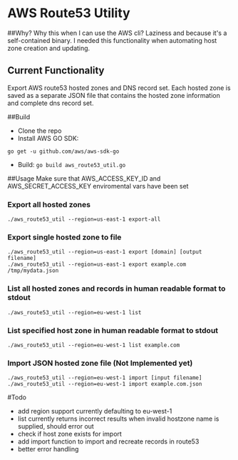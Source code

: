 # AWS Route53 Utility
##Why?
Why this when I can use the AWS cli? Laziness and because it's a self-contained binary. I needed this functionality when automating host zone creation and updating.

## Current Functionality
Export AWS route53 hosted zones and DNS record set. Each hosted zone is saved as a separate JSON file that contains the hosted zone information and complete dns record set.

##Build
-  Clone the repo
-  Install AWS GO SDK:
  ```
  go get -u github.com/aws/aws-sdk-go
  ```
-  Build:
  ``` go build aws_route53_util.go ```

##Usage
Make sure that AWS_ACCESS_KEY_ID and AWS_SECRET_ACCESS_KEY enviromental vars have been set
### Export all hosted zones
```
./aws_route53_util --region=us-east-1 export-all
```
### Export single hosted zone to file
```
./aws_route53_util --region=us-east-1 export [domain] [output filename]
./aws_route53_util --region=us-east-1 export example.com /tmp/mydata.json
```
### List all hosted zones and records in human readable format to stdout
```
./aws_route53_util --region=eu-west-1 list
```
### List specified host zone in human readable format to stdout
```
./aws_route53_util --region=eu-west-1 list example.com
```
### Import JSON hosted zone file (Not Implemented yet)
```
./aws_route53_util --region=eu-west-1 import [input filename]
./aws_route53_util --region=eu-west-1 import example.com.json
```
#Todo
- add region support currently defaulting to eu-west-1
- list currently returns incorrect results when invalid hostzone name is supplied, should error out
- check if host zone exists for import
- add import  function to import and recreate records in route53
- better error handling
